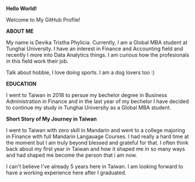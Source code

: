 
**Hello World!**

Welcome to My GitHub Profile! 

**ABOUT ME** 

My name is Devika Tristha Phylicia. Currently, I am a Global MBA student at Tunghai University. I have an interest in Finance and Accounting field and recently I more into Data Analytics things. I am curious how the profesionals in this field work their job. 

Talk about hobbie, I love doing sports. I am a dog lovers too :)

**EDUCATION**

I went to Taiwan in 2018 to persue my bechelor degree in Business Administration in Finance and in the last year of my bechelor I have decided to continue my study in Tunghai University as a Global MBA student. 

**Short Story of My Journey in Taiwan** 

I went to Taiwan with zero skill in Mandarin and went to a college majoring in Finance with full Mandarin Langauage Courses. I had really a hard time at the moment but I am truly beyond blessed and grateful for that. I often think back about my first year in Taiwan and how it shaped me in so many ways and had shaped me become the person that i am now. 

I can't believe I've already 5 years here in Taiwan. I am looking forward to have a working experience here after I graduated. 